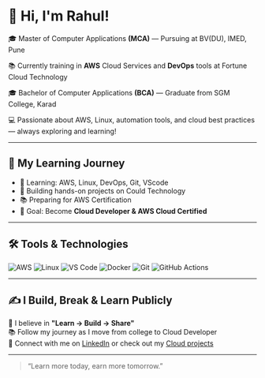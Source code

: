 # 👋 Hi, I'm Rahul!


🎓 Master of Computer Applications **(MCA)** — Pursuing at BV(DU), IMED, Pune

📚 Currently training in **AWS** Cloud Services and **DevOps** tools at Fortune Cloud Technology

🎓 Bachelor of Computer Applications **(BCA)** — Graduate from SGM College, Karad

💻 Passionate about AWS, Linux, automation tools, and cloud best practices — always exploring and learning!  

---
## 🚀 My Learning Journey

- 🌱 Learning: AWS, Linux, DevOps, Git, VScode
- 🧪 Building hands-on projects on Could Technology 
- 📚 Preparing for AWS Certification
- 📌 Goal: Become **Cloud Developer & AWS Cloud Certified**

---

## 🛠️ Tools & Technologies

![AWS](https://img.shields.io/badge/AWS-232F3E?style=for-the-badge&logo=amazon-aws&logoColor=white)
![Linux](https://img.shields.io/badge/Linux-FCC624?style=for-the-badge&logo=linux&logoColor=black)
![VS Code](https://img.shields.io/badge/VS_Code-007ACC?style=for-the-badge&logo=visual-studio-code&logoColor=white)
![Docker](https://img.shields.io/badge/Docker-2496ED?style=for-the-badge&logo=docker&logoColor=white)
![Git](https://img.shields.io/badge/Git-F05032?style=for-the-badge&logo=git&logoColor=white)
![GitHub Actions](https://img.shields.io/badge/GitHub_Actions-2088FF?style=for-the-badge&logo=github-actions&logoColor=white)


---

## ✍️ I Build, Break & Learn Publicly

📌 I believe in **"Learn → Build → Share"**  
📚 Follow my journey as I move from college to Cloud Developer  
🔗 Connect with me on [LinkedIn](#) or check out my [Cloud projects](#)

---

> “Learn more today, earn more tomorrow.”

